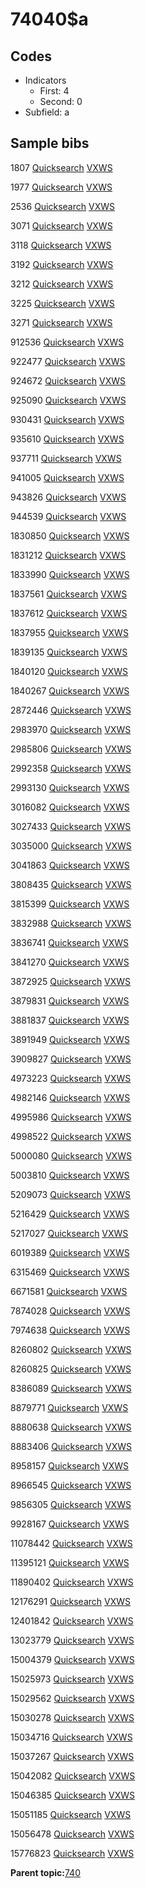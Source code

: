 # 74040$a

## Codes

-   Indicators
    -   First: 4
    -   Second: 0
-   Subfield: a

## Sample bibs

1807 [Quicksearch](https://search.library.yale.edu/catalog/1807) [VXWS](http://prodorbis.library.yale.edu:7014/vxws/GetHoldingsService?bibId=1807)

1977 [Quicksearch](https://search.library.yale.edu/catalog/1977) [VXWS](http://prodorbis.library.yale.edu:7014/vxws/GetHoldingsService?bibId=1977)

2536 [Quicksearch](https://search.library.yale.edu/catalog/2536) [VXWS](http://prodorbis.library.yale.edu:7014/vxws/GetHoldingsService?bibId=2536)

3071 [Quicksearch](https://search.library.yale.edu/catalog/3071) [VXWS](http://prodorbis.library.yale.edu:7014/vxws/GetHoldingsService?bibId=3071)

3118 [Quicksearch](https://search.library.yale.edu/catalog/3118) [VXWS](http://prodorbis.library.yale.edu:7014/vxws/GetHoldingsService?bibId=3118)

3192 [Quicksearch](https://search.library.yale.edu/catalog/3192) [VXWS](http://prodorbis.library.yale.edu:7014/vxws/GetHoldingsService?bibId=3192)

3212 [Quicksearch](https://search.library.yale.edu/catalog/3212) [VXWS](http://prodorbis.library.yale.edu:7014/vxws/GetHoldingsService?bibId=3212)

3225 [Quicksearch](https://search.library.yale.edu/catalog/3225) [VXWS](http://prodorbis.library.yale.edu:7014/vxws/GetHoldingsService?bibId=3225)

3271 [Quicksearch](https://search.library.yale.edu/catalog/3271) [VXWS](http://prodorbis.library.yale.edu:7014/vxws/GetHoldingsService?bibId=3271)

912536 [Quicksearch](https://search.library.yale.edu/catalog/912536) [VXWS](http://prodorbis.library.yale.edu:7014/vxws/GetHoldingsService?bibId=912536)

922477 [Quicksearch](https://search.library.yale.edu/catalog/922477) [VXWS](http://prodorbis.library.yale.edu:7014/vxws/GetHoldingsService?bibId=922477)

924672 [Quicksearch](https://search.library.yale.edu/catalog/924672) [VXWS](http://prodorbis.library.yale.edu:7014/vxws/GetHoldingsService?bibId=924672)

925090 [Quicksearch](https://search.library.yale.edu/catalog/925090) [VXWS](http://prodorbis.library.yale.edu:7014/vxws/GetHoldingsService?bibId=925090)

930431 [Quicksearch](https://search.library.yale.edu/catalog/930431) [VXWS](http://prodorbis.library.yale.edu:7014/vxws/GetHoldingsService?bibId=930431)

935610 [Quicksearch](https://search.library.yale.edu/catalog/935610) [VXWS](http://prodorbis.library.yale.edu:7014/vxws/GetHoldingsService?bibId=935610)

937711 [Quicksearch](https://search.library.yale.edu/catalog/937711) [VXWS](http://prodorbis.library.yale.edu:7014/vxws/GetHoldingsService?bibId=937711)

941005 [Quicksearch](https://search.library.yale.edu/catalog/941005) [VXWS](http://prodorbis.library.yale.edu:7014/vxws/GetHoldingsService?bibId=941005)

943826 [Quicksearch](https://search.library.yale.edu/catalog/943826) [VXWS](http://prodorbis.library.yale.edu:7014/vxws/GetHoldingsService?bibId=943826)

944539 [Quicksearch](https://search.library.yale.edu/catalog/944539) [VXWS](http://prodorbis.library.yale.edu:7014/vxws/GetHoldingsService?bibId=944539)

1830850 [Quicksearch](https://search.library.yale.edu/catalog/1830850) [VXWS](http://prodorbis.library.yale.edu:7014/vxws/GetHoldingsService?bibId=1830850)

1831212 [Quicksearch](https://search.library.yale.edu/catalog/1831212) [VXWS](http://prodorbis.library.yale.edu:7014/vxws/GetHoldingsService?bibId=1831212)

1833990 [Quicksearch](https://search.library.yale.edu/catalog/1833990) [VXWS](http://prodorbis.library.yale.edu:7014/vxws/GetHoldingsService?bibId=1833990)

1837561 [Quicksearch](https://search.library.yale.edu/catalog/1837561) [VXWS](http://prodorbis.library.yale.edu:7014/vxws/GetHoldingsService?bibId=1837561)

1837612 [Quicksearch](https://search.library.yale.edu/catalog/1837612) [VXWS](http://prodorbis.library.yale.edu:7014/vxws/GetHoldingsService?bibId=1837612)

1837955 [Quicksearch](https://search.library.yale.edu/catalog/1837955) [VXWS](http://prodorbis.library.yale.edu:7014/vxws/GetHoldingsService?bibId=1837955)

1839135 [Quicksearch](https://search.library.yale.edu/catalog/1839135) [VXWS](http://prodorbis.library.yale.edu:7014/vxws/GetHoldingsService?bibId=1839135)

1840120 [Quicksearch](https://search.library.yale.edu/catalog/1840120) [VXWS](http://prodorbis.library.yale.edu:7014/vxws/GetHoldingsService?bibId=1840120)

1840267 [Quicksearch](https://search.library.yale.edu/catalog/1840267) [VXWS](http://prodorbis.library.yale.edu:7014/vxws/GetHoldingsService?bibId=1840267)

2872446 [Quicksearch](https://search.library.yale.edu/catalog/2872446) [VXWS](http://prodorbis.library.yale.edu:7014/vxws/GetHoldingsService?bibId=2872446)

2983970 [Quicksearch](https://search.library.yale.edu/catalog/2983970) [VXWS](http://prodorbis.library.yale.edu:7014/vxws/GetHoldingsService?bibId=2983970)

2985806 [Quicksearch](https://search.library.yale.edu/catalog/2985806) [VXWS](http://prodorbis.library.yale.edu:7014/vxws/GetHoldingsService?bibId=2985806)

2992358 [Quicksearch](https://search.library.yale.edu/catalog/2992358) [VXWS](http://prodorbis.library.yale.edu:7014/vxws/GetHoldingsService?bibId=2992358)

2993130 [Quicksearch](https://search.library.yale.edu/catalog/2993130) [VXWS](http://prodorbis.library.yale.edu:7014/vxws/GetHoldingsService?bibId=2993130)

3016082 [Quicksearch](https://search.library.yale.edu/catalog/3016082) [VXWS](http://prodorbis.library.yale.edu:7014/vxws/GetHoldingsService?bibId=3016082)

3027433 [Quicksearch](https://search.library.yale.edu/catalog/3027433) [VXWS](http://prodorbis.library.yale.edu:7014/vxws/GetHoldingsService?bibId=3027433)

3035000 [Quicksearch](https://search.library.yale.edu/catalog/3035000) [VXWS](http://prodorbis.library.yale.edu:7014/vxws/GetHoldingsService?bibId=3035000)

3041863 [Quicksearch](https://search.library.yale.edu/catalog/3041863) [VXWS](http://prodorbis.library.yale.edu:7014/vxws/GetHoldingsService?bibId=3041863)

3808435 [Quicksearch](https://search.library.yale.edu/catalog/3808435) [VXWS](http://prodorbis.library.yale.edu:7014/vxws/GetHoldingsService?bibId=3808435)

3815399 [Quicksearch](https://search.library.yale.edu/catalog/3815399) [VXWS](http://prodorbis.library.yale.edu:7014/vxws/GetHoldingsService?bibId=3815399)

3832988 [Quicksearch](https://search.library.yale.edu/catalog/3832988) [VXWS](http://prodorbis.library.yale.edu:7014/vxws/GetHoldingsService?bibId=3832988)

3836741 [Quicksearch](https://search.library.yale.edu/catalog/3836741) [VXWS](http://prodorbis.library.yale.edu:7014/vxws/GetHoldingsService?bibId=3836741)

3841270 [Quicksearch](https://search.library.yale.edu/catalog/3841270) [VXWS](http://prodorbis.library.yale.edu:7014/vxws/GetHoldingsService?bibId=3841270)

3872925 [Quicksearch](https://search.library.yale.edu/catalog/3872925) [VXWS](http://prodorbis.library.yale.edu:7014/vxws/GetHoldingsService?bibId=3872925)

3879831 [Quicksearch](https://search.library.yale.edu/catalog/3879831) [VXWS](http://prodorbis.library.yale.edu:7014/vxws/GetHoldingsService?bibId=3879831)

3881837 [Quicksearch](https://search.library.yale.edu/catalog/3881837) [VXWS](http://prodorbis.library.yale.edu:7014/vxws/GetHoldingsService?bibId=3881837)

3891949 [Quicksearch](https://search.library.yale.edu/catalog/3891949) [VXWS](http://prodorbis.library.yale.edu:7014/vxws/GetHoldingsService?bibId=3891949)

3909827 [Quicksearch](https://search.library.yale.edu/catalog/3909827) [VXWS](http://prodorbis.library.yale.edu:7014/vxws/GetHoldingsService?bibId=3909827)

4973223 [Quicksearch](https://search.library.yale.edu/catalog/4973223) [VXWS](http://prodorbis.library.yale.edu:7014/vxws/GetHoldingsService?bibId=4973223)

4982146 [Quicksearch](https://search.library.yale.edu/catalog/4982146) [VXWS](http://prodorbis.library.yale.edu:7014/vxws/GetHoldingsService?bibId=4982146)

4995986 [Quicksearch](https://search.library.yale.edu/catalog/4995986) [VXWS](http://prodorbis.library.yale.edu:7014/vxws/GetHoldingsService?bibId=4995986)

4998522 [Quicksearch](https://search.library.yale.edu/catalog/4998522) [VXWS](http://prodorbis.library.yale.edu:7014/vxws/GetHoldingsService?bibId=4998522)

5000080 [Quicksearch](https://search.library.yale.edu/catalog/5000080) [VXWS](http://prodorbis.library.yale.edu:7014/vxws/GetHoldingsService?bibId=5000080)

5003810 [Quicksearch](https://search.library.yale.edu/catalog/5003810) [VXWS](http://prodorbis.library.yale.edu:7014/vxws/GetHoldingsService?bibId=5003810)

5209073 [Quicksearch](https://search.library.yale.edu/catalog/5209073) [VXWS](http://prodorbis.library.yale.edu:7014/vxws/GetHoldingsService?bibId=5209073)

5216429 [Quicksearch](https://search.library.yale.edu/catalog/5216429) [VXWS](http://prodorbis.library.yale.edu:7014/vxws/GetHoldingsService?bibId=5216429)

5217027 [Quicksearch](https://search.library.yale.edu/catalog/5217027) [VXWS](http://prodorbis.library.yale.edu:7014/vxws/GetHoldingsService?bibId=5217027)

6019389 [Quicksearch](https://search.library.yale.edu/catalog/6019389) [VXWS](http://prodorbis.library.yale.edu:7014/vxws/GetHoldingsService?bibId=6019389)

6315469 [Quicksearch](https://search.library.yale.edu/catalog/6315469) [VXWS](http://prodorbis.library.yale.edu:7014/vxws/GetHoldingsService?bibId=6315469)

6671581 [Quicksearch](https://search.library.yale.edu/catalog/6671581) [VXWS](http://prodorbis.library.yale.edu:7014/vxws/GetHoldingsService?bibId=6671581)

7874028 [Quicksearch](https://search.library.yale.edu/catalog/7874028) [VXWS](http://prodorbis.library.yale.edu:7014/vxws/GetHoldingsService?bibId=7874028)

7974638 [Quicksearch](https://search.library.yale.edu/catalog/7974638) [VXWS](http://prodorbis.library.yale.edu:7014/vxws/GetHoldingsService?bibId=7974638)

8260802 [Quicksearch](https://search.library.yale.edu/catalog/8260802) [VXWS](http://prodorbis.library.yale.edu:7014/vxws/GetHoldingsService?bibId=8260802)

8260825 [Quicksearch](https://search.library.yale.edu/catalog/8260825) [VXWS](http://prodorbis.library.yale.edu:7014/vxws/GetHoldingsService?bibId=8260825)

8386089 [Quicksearch](https://search.library.yale.edu/catalog/8386089) [VXWS](http://prodorbis.library.yale.edu:7014/vxws/GetHoldingsService?bibId=8386089)

8879771 [Quicksearch](https://search.library.yale.edu/catalog/8879771) [VXWS](http://prodorbis.library.yale.edu:7014/vxws/GetHoldingsService?bibId=8879771)

8880638 [Quicksearch](https://search.library.yale.edu/catalog/8880638) [VXWS](http://prodorbis.library.yale.edu:7014/vxws/GetHoldingsService?bibId=8880638)

8883406 [Quicksearch](https://search.library.yale.edu/catalog/8883406) [VXWS](http://prodorbis.library.yale.edu:7014/vxws/GetHoldingsService?bibId=8883406)

8958157 [Quicksearch](https://search.library.yale.edu/catalog/8958157) [VXWS](http://prodorbis.library.yale.edu:7014/vxws/GetHoldingsService?bibId=8958157)

8966545 [Quicksearch](https://search.library.yale.edu/catalog/8966545) [VXWS](http://prodorbis.library.yale.edu:7014/vxws/GetHoldingsService?bibId=8966545)

9856305 [Quicksearch](https://search.library.yale.edu/catalog/9856305) [VXWS](http://prodorbis.library.yale.edu:7014/vxws/GetHoldingsService?bibId=9856305)

9928167 [Quicksearch](https://search.library.yale.edu/catalog/9928167) [VXWS](http://prodorbis.library.yale.edu:7014/vxws/GetHoldingsService?bibId=9928167)

11078442 [Quicksearch](https://search.library.yale.edu/catalog/11078442) [VXWS](http://prodorbis.library.yale.edu:7014/vxws/GetHoldingsService?bibId=11078442)

11395121 [Quicksearch](https://search.library.yale.edu/catalog/11395121) [VXWS](http://prodorbis.library.yale.edu:7014/vxws/GetHoldingsService?bibId=11395121)

11890402 [Quicksearch](https://search.library.yale.edu/catalog/11890402) [VXWS](http://prodorbis.library.yale.edu:7014/vxws/GetHoldingsService?bibId=11890402)

12176291 [Quicksearch](https://search.library.yale.edu/catalog/12176291) [VXWS](http://prodorbis.library.yale.edu:7014/vxws/GetHoldingsService?bibId=12176291)

12401842 [Quicksearch](https://search.library.yale.edu/catalog/12401842) [VXWS](http://prodorbis.library.yale.edu:7014/vxws/GetHoldingsService?bibId=12401842)

13023779 [Quicksearch](https://search.library.yale.edu/catalog/13023779) [VXWS](http://prodorbis.library.yale.edu:7014/vxws/GetHoldingsService?bibId=13023779)

15004379 [Quicksearch](https://search.library.yale.edu/catalog/15004379) [VXWS](http://prodorbis.library.yale.edu:7014/vxws/GetHoldingsService?bibId=15004379)

15025973 [Quicksearch](https://search.library.yale.edu/catalog/15025973) [VXWS](http://prodorbis.library.yale.edu:7014/vxws/GetHoldingsService?bibId=15025973)

15029562 [Quicksearch](https://search.library.yale.edu/catalog/15029562) [VXWS](http://prodorbis.library.yale.edu:7014/vxws/GetHoldingsService?bibId=15029562)

15030278 [Quicksearch](https://search.library.yale.edu/catalog/15030278) [VXWS](http://prodorbis.library.yale.edu:7014/vxws/GetHoldingsService?bibId=15030278)

15034716 [Quicksearch](https://search.library.yale.edu/catalog/15034716) [VXWS](http://prodorbis.library.yale.edu:7014/vxws/GetHoldingsService?bibId=15034716)

15037267 [Quicksearch](https://search.library.yale.edu/catalog/15037267) [VXWS](http://prodorbis.library.yale.edu:7014/vxws/GetHoldingsService?bibId=15037267)

15042082 [Quicksearch](https://search.library.yale.edu/catalog/15042082) [VXWS](http://prodorbis.library.yale.edu:7014/vxws/GetHoldingsService?bibId=15042082)

15046385 [Quicksearch](https://search.library.yale.edu/catalog/15046385) [VXWS](http://prodorbis.library.yale.edu:7014/vxws/GetHoldingsService?bibId=15046385)

15051185 [Quicksearch](https://search.library.yale.edu/catalog/15051185) [VXWS](http://prodorbis.library.yale.edu:7014/vxws/GetHoldingsService?bibId=15051185)

15056478 [Quicksearch](https://search.library.yale.edu/catalog/15056478) [VXWS](http://prodorbis.library.yale.edu:7014/vxws/GetHoldingsService?bibId=15056478)

15776823 [Quicksearch](https://search.library.yale.edu/catalog/15776823) [VXWS](http://prodorbis.library.yale.edu:7014/vxws/GetHoldingsService?bibId=15776823)

**Parent topic:**[740](../../tags/740/740.md)

